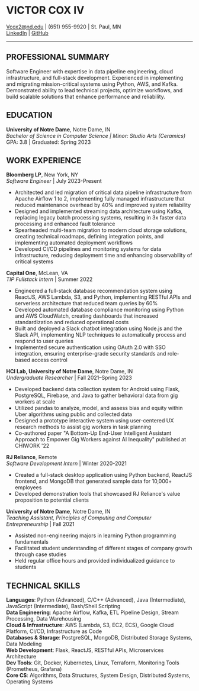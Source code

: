 # VICTOR COX IV

Vcox2@nd.edu | (651) 955-9920 | St. Paul, MN  
[LinkedIn](https://www.linkedin.com/in/tor-iv/) | [GitHub](https://github.com/tor-iv)

---

## PROFESSIONAL SUMMARY
Software Engineer with expertise in data pipeline engineering, cloud infrastructure, and full-stack development. Experienced in implementing and migrating mission-critical systems using Python, AWS, and Kafka. Demonstrated ability to lead technical projects, optimize workflows, and build scalable solutions that enhance performance and reliability.

## EDUCATION

**University of Notre Dame**, Notre Dame, IN  
*Bachelor of Science in Computer Science | Minor: Studio Arts (Ceramics)*  
GPA: 3.8 | Graduated: Spring 2023

## WORK EXPERIENCE

**Bloomberg LP**, New York, NY  
*Software Engineer* | July 2023-Present
- Architected and led migration of critical data pipeline infrastructure from Apache Airflow 1 to 2, implementing fully managed infrastructure that reduced maintenance overhead by 40% and improved system reliability
- Designed and implemented streaming data architecture using Kafka, replacing legacy batch processing systems, resulting in 3x faster data processing and enhanced fault tolerance
- Spearheaded multi-team migration to modern cloud storage solutions, creating technical roadmaps, defining integration points, and implementing automated deployment workflows
- Developed CI/CD pipelines and monitoring systems for data infrastructure, reducing deployment time and enhancing observability of critical systems

**Capital One**, McLean, VA  
*TIP Fullstack Intern* | Summer 2022
- Engineered a full-stack database recommendation system using ReactJS, AWS Lambda, S3, and Python, implementing RESTful APIs and serverless architecture that reduced team queries by 60%
- Developed automated database compliance monitoring using Python and AWS CloudWatch, creating dashboards that increased standardization and reduced operational costs
- Built and deployed a Slack chatbot integration using Node.js and the Slack API, implementing NLP techniques to automatically process and respond to user queries
- Implemented secure authentication using OAuth 2.0 with SSO integration, ensuring enterprise-grade security standards and role-based access control

**HCI Lab, University of Notre Dame**, Notre Dame, IN  
*Undergraduate Researcher* | Fall 2021–Spring 2023
- Developed backend data collection system for Android using Flask, PostgreSQL, Firebase, and Java to gather behavioral data from gig workers at scale
- Utilized pandas to analyze, model, and assess bias and equity within Uber algorithms using public and collected data
- Designed a prototype interactive system using user-centered UX research methods to assist gig workers in task planning
- Co-authored paper "A Bottom-Up End-User Intelligent Assistant Approach to Empower Gig Workers against AI Inequality" published at CHIWORK '22

**RJ Reliance**, Remote  
*Software Development Intern* | Winter 2020-2021
- Created a full-stack desktop application using Python backend, ReactJS frontend, and MongoDB that generated sample data for 10,000+ employees
- Developed demonstration tools that showcased RJ Reliance's value proposition to potential clients

**University of Notre Dame**, Notre Dame, IN  
*Teaching Assistant, Principles of Computing and Computer Entrepreneurship* | Fall 2021
- Assisted non-engineering majors in learning Python programming fundamentals
- Facilitated student understanding of different stages of company growth through case studies
- Held regular office hours and provided individualized guidance to students





## TECHNICAL SKILLS

**Languages**: Python (Advanced), C/C++ (Advanced), Java (Intermediate), JavaScript (Intermediate), Bash/Shell Scripting  
**Data Engineering**: Apache Airflow, Kafka, ETL Pipeline Design, Stream Processing, Data Warehousing  
**Cloud & Infrastructure**: AWS (Lambda, S3, EC2, ECS), Google Cloud Platform, CI/CD, Infrastructure as Code  
**Databases & Storage**: PostgreSQL, MongoDB, Distributed Storage Systems, Data Modeling  
**Web Development**: Flask, ReactJS, RESTful APIs, Microservices Architecture  
**Dev Tools**: Git, Docker, Kubernetes, Linux, Terraform, Monitoring Tools (Prometheus, Grafana)  
**Core CS**: Algorithms, Data Structures, System Design, Distributed Systems, Operating Systems
